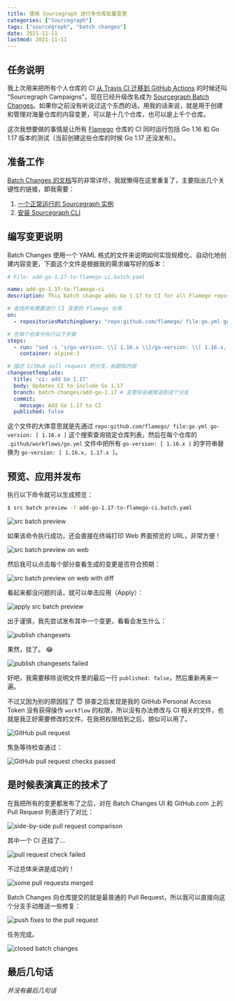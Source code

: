 ```yaml
---
title: 使用 Sourcegraph 进行多仓库批量变更
categories: ["Sourcegraph"]
tags: ["sourcegraph", "batch changes"]
date: 2021-11-11
lastmod: 2021-11-11
---
```


## 任务说明

我上次用来把所有个人仓库的 CI [从 Travis CI 迁移到 GitHub Actions](https://github.com/go-macaron/macaron/pull/189) 的时候还叫 “Sourcegraph Campaigns”，现在已经升级改名成为 [Sourcegraph Batch Changes](https://docs.sourcegraph.com/batch_changes)。如果你之前没有听说过这个东西的话，用我的话来说，就是用于创建和管理对海量仓库的内容变更，可以是十几个仓库，也可以是上千个仓库。

这次我想要做的事情是让所有 [Flamego](https://github.com/flamego) 仓库的 CI 同时运行包括 Go 1.16 和 Go 1.17 版本的测试（当前创建这些仓库的时候 Go 1.17 还没发布）。

## 准备工作

[Batch Changes 的文档](https://docs.sourcegraph.com/batch_changes)写的非常详尽，我就懒得在这里重复了，主要指出几个关键性的链接，即我需要：

1. [一个正常运行的 Sourcegraph 实例](https://docs.sourcegraph.com/#quick-install)
1. [安装 Sourcegraph CLI](https://docs.sourcegraph.com/batch_changes/quickstart#install-the-sourcegraph-cli)

## 编写变更说明

Batch Changes 使用一个 YAML 格式的文件来说明如何实现规模化、自动化地创建内容变更，下面这个文件是根据我的需求编写好的版本：

```yaml
# File: add-go-1.17-to-flamego-ci.batch.yaml

name: add-go-1.17-to-flamego-ci
description: This batch change adds Go 1.17 to CI for all Flamego repositories

# 查找所有需要进行 CI 变更的 Flamego 仓库
on:
  - repositoriesMatchingQuery: "repo:github.com/flamego/ file:go.yml go-version: [ 1.16.x ]"

# 在每个仓库中执行以下步骤
steps:
  - run: "sed -i 's/go-version: \\[ 1.16.x \\]/go-version: \\[ 1.16.x, 1.17.x \\]/' .github/workflows/go.yml"
    container: alpine:3

# 描述 GitHub pull request 的分支、标题和内容
changesetTemplate:
  title: 'ci: add Go 1.17'
  body: Updates CI to include Go 1.17
  branch: batch-changes/add-go-1.17 # 变更将会被推送到这个分支
  commit:
    message: Add Go 1.17 to CI
  published: false
```

这个文件的大体意思就是先通过 `repo:github.com/flamego/ file:go.yml go-version: [ 1.16.x ]` 这个搜索查询锁定仓库列表，然后在每个仓库的 `.github/workflows/go.yml` 文件中把所有 `go-version: [ 1.16.x ]` 的字符串替换为  `go-version: [ 1.16.x, 1.17.x ]`。

## 预览、应用并发布

执行以下命令就可以生成预览：

```sh
$ src batch preview -f add-go-1.17-to-flamego-ci.batch.yaml
```

![src batch preview](/img/211111/src-batch-preview.gif)

如果该命令执行成功，还会直接在终端打印 Web 界面预览的 URL，非常方便！

![src batch preview on web](/img/211111/src-batch-preview-web.png)

然后我可以点击每个部分查看生成的变更是否符合预期：

![src batch preview on web with diff](/img/211111/src-batch-preview-web-diff.png)

看起来都没问题的话，就可以单击应用（Apply）：

![apply src batch preview](/img/211111/src-batch-preview-apply.png)

出于谨慎，我先尝试发布其中一个变更，看看会发生什么：

![publish changesets](/img/211111/publish-changesets.png)

果然，挂了。 😂

![publish changesets failed](/img/211111/publish-changesets-failed.png)

好吧，我需要移除说明文件里的最后一行 `published: false`，然后重新再来一遍。

不过又因为别的原因挂了 😇 排查之后发现是我的 GitHub Personal Access Token 没有获得操作 `workflow` 的权限，所以没有办法修改与 CI 相关的文件，也就是我正好需要修改的文件。在我把权限给到之后，貌似可以用了。

![GitHub pull request](/img/211111/github-pr.png)

焦急等待检查通过：

![GitHub pull request checks passed](/img/211111/github-pr-check-passed.png)

## 是时候表演真正的技术了

在我把所有的变更都发布了之后，对在 Batch Changes UI 和 GitHub.com 上的 Pull Request 列表进行了对比：

![side-by-side pull request comparison](/img/211111/prs-side-by-side.png)

其中一个 CI 还挂了...

![pull request check failed](/img/211111/pr-check-failed.png)

不过总体来讲是成功的！

![some pull requests merged](/img/211111/some-prs-merged.png)

Batch Changes 向仓库提交的就是最普通的 Pull Request，所以我可以直接向这个分支手动推送一些修复：

![push fixes to the pull request](/img/211111/push-tests-fix.png)

任务完成。

![closed batch changes](/img/211111/closed.png)

## 最后几句话

_并没有最后几句话_
